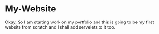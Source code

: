 # My-Website
Okay, So I am starting work on my portfolio and this is going to be my first website from scratch and I shall add servelets to it too.

